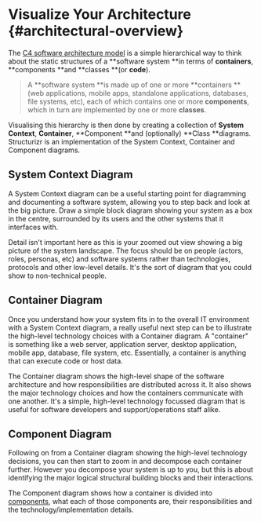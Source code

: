 # Visualize Your Architecture {#architectural-overview}

The  [C4 software architecture model](https://structurizr.com/help/c4) is a simple hierarchical way to think about the static structures of a **software system **in terms of **containers**, **components **and **classes **\(or **code**\).

> A **software system **is made up of one or more **containers **\(web applications, mobile apps, standalone applications, databases, file systems, etc\), each of which contains one or more **components**, which in turn are implemented by one or more **classes**.

Visualising this hierarchy is then done by creating a collection of **System Context**, **Container**, **Component **and \(optionally\) **Class **diagrams. Structurizr is an implementation of the System Context, Container and Component diagrams.

## System Context Diagram

A System Context diagram can be a useful starting point for diagramming and documenting a software system, allowing you to step back and look at the big picture. Draw a simple block diagram showing your system as a box in the centre, surrounded by its users and the other systems that it interfaces with.

Detail isn't important here as this is your zoomed out view showing a big picture of the system landscape. The focus should be on people \(actors, roles, personas, etc\) and software systems rather than technologies, protocols and other low-level details. It's the sort of diagram that you could show to non-technical people.

## Container Diagram

Once you understand how your system fits in to the overall IT environment with a System Context diagram, a really useful next step can be to illustrate the high-level technology choices with a Container diagram. A "container" is something like a web server, application server, desktop application, mobile app, database, file system, etc. Essentially, a container is anything that can execute code or host data.

The Container diagram shows the high-level shape of the software architecture and how responsibilities are distributed across it. It also shows the major technology choices and how the containers communicate with one another. It's a simple, high-level technology focussed diagram that is useful for software developers and support/operations staff alike.

## Component Diagram

Following on from a Container diagram showing the high-level technology decisions, you can then start to zoom in and decompose each container further. However you decompose your system is up to you, but this is about identifying the major logical structural building blocks and their interactions.

The Component diagram shows how a container is divided into [components](https://structurizr.com/help/components-vs-classes), what each of those components are, their responsibilities and the technology/implementation details.

